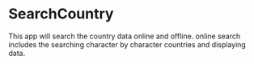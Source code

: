 # SearchCountry

   This app will search the country data online and offline.
   online search includes the searching character by character countries and displaying data.
  
